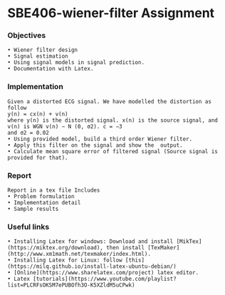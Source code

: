 # SBE406-wiener-filter Assignment

### Objectives
    • Wiener filter design
    • Signal estimation
    • Using signal models in signal prediction.
    • Documentation with Latex.

### Implementation
    Given a distorted ECG signal. We have modelled the distortion as  follow
    y(n) = cx(n) + v(n)
    where y(n) is the distorted signal. x(n) is the source signal, and v(n) is WGN v(n) ∼ N (0, σ2). c = −3
    and σ2 = 0.02
    • Using provided model, build a third order Wiener filter.
    • Apply this filter on the signal and show the  output.
    • Calculate mean square error of filtered signal (Source signal is provided for that).

### Report
    Report in a tex file Includes
    • Problem formulation
    • Implementation detail
    • Sample results



### Useful links

    • Installing Latex for windows: Download and install [MikTex](https://miktex.org/download), then install [TexMaker](http://www.xm1math.net/texmaker/index.html).
    • Installing Latex for Linux: follow [this](https://milq.github.io/install-latex-ubuntu-debian/)
    • [Online](https://www.sharelatex.com/project) latex editor.
    • Latex [tutorials](https://www.youtube.com/playlist?list=PLCRFsOKSM7ePUBOfh3O-K5XZldM5uCPwk)
